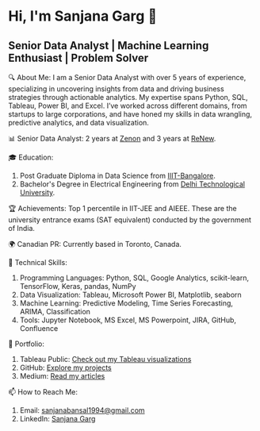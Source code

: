 # Hi, I'm Sanjana Garg 👋

## Senior Data Analyst | Machine Learning Enthusiast | Problem Solver

🔍 About Me: I am a Senior Data Analyst with over 5 years of experience, specializing in uncovering insights from data and driving business strategies through actionable analytics. My expertise spans Python, SQL, Tableau, Power BI, and Excel. I’ve worked across different domains, from startups to large corporations, and have honed my skills in data wrangling, predictive analytics, and data visualization.

📊 Senior Data Analyst: 2 years at [Zenon](http://zenon.ai) and 3 years at [ReNew](http://renew.com).

🎓 Education:
1. Post Graduate Diploma in Data Science from [IIIT-Bangalore](https://www.iiitb.ac.in/).
2. Bachelor's Degree in Electrical Engineering from [Delhi Technological University](https://dtu.ac.in/).

🏆 Achievements: Top 1 percentile in IIT-JEE and AIEEE. These are the university entrance exams (SAT equivalent) conducted by the government of India.

🌍 Canadian PR: Currently based in Toronto, Canada.

🚀 Technical Skills:
1. Programming Languages: Python, SQL, Google Analytics, scikit-learn, TensorFlow, Keras, pandas, NumPy
2. Data Visualization: Tableau, Microsoft Power BI, Matplotlib, seaborn
3. Machine Learning: Predictive Modeling, Time Series Forecasting, ARIMA, Classification
4. Tools: Jupyter Notebook, MS Excel, MS Powerpoint, JIRA, GitHub, Confluence

🌟 Portfolio:
1. Tableau Public: [Check out my Tableau visualizations](http://public.tableau.com/app/profile/sanjana.garg/vizzes)
2. GitHub: [Explore my projects](http://github.com/sanjanabansal1994)
3. Medium: [Read my articles](http://medium.com/@sanjanabansal1994)

📫 How to Reach Me:
1. Email: sanjanabansal1994@gmail.com
2. LinkedIn: [Sanjana Garg](https://www.linkedin.com/in/sanjanabansal1994/)
